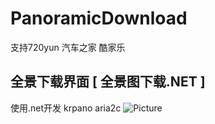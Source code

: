 # PanoramicDownload
支持720yun 汽车之家 酷家乐
## 全景下载界面 [ 全景图下载.NET ]
使用.net开发 krpano aria2c 
![Picture](https://github.com/a1228267639/PanoramicDownload/blob/master/PanoramicDownload/README/page.png)
